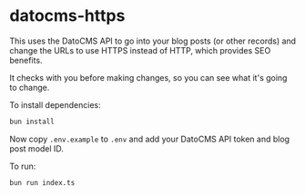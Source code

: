 # datocms-https
This uses the DatoCMS API to go into your blog posts (or other records) and change the URLs to use HTTPS instead of HTTP, which provides SEO benefits.

It checks with you before making changes, so you can see what it's going to change.

To install dependencies:

```bash
bun install
```

Now copy `.env.example` to `.env` and add your DatoCMS API token and blog post model ID.

To run:

```bash
bun run index.ts
```